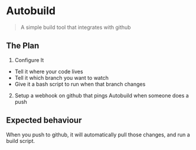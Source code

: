 # Autobuild

> A simple build tool that integrates with github

## The Plan

1. Configure It

  - Tell it where your code lives
  - Tell it which branch you want to watch
  - Give it a bash script to run when that branch changes

2. Setup a webhook on github that pings Autobuild when someone does a push

## Expected behaviour

When you push to github, it will automatically pull those changes, and run a
build script.
